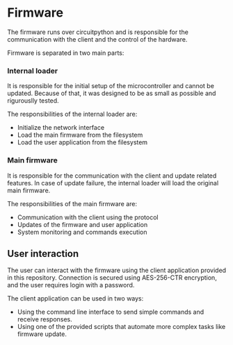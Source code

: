 # Firmware

The firmware runs over circuitpython and is responsible for the communication with the client and the control of the hardware.

Firmware is separated in two main parts:

### Internal loader

It is responsible for the initial setup of the microcontroller and cannot be updated.
Because of that, it was designed to be as small as possible and rigurouslly tested.

The responsibilities of the internal loader are:

  - Initialize the network interface
  - Load the main firmware from the filesystem
  - Load the user application from the filesystem

### Main firmware

It is responsible for the communication with the client and update related features.
In case of update failure, the internal loader will load the original main firmware.

The responsibilities of the main firmware are:

  - Communication with the client using the protocol
  - Updates of the firmware and user application
  - System monitoring and commands execution

## User interaction

The user can interact with the firmware using the client application provided in this repository.
Connection is secured using AES-256-CTR encryption, and the user requires login with a password.

The client application can be used in two ways:

  - Using the command line interface to send simple commands and receive responses.
  - Using one of the provided scripts that automate more complex tasks like firmware update.
